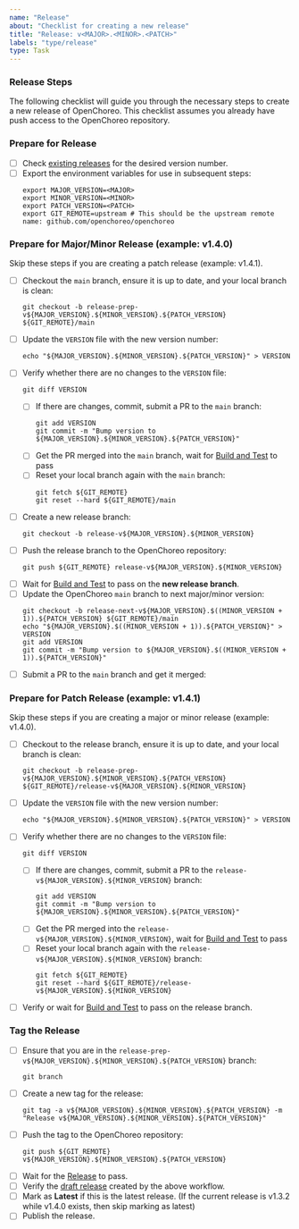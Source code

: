 ```yaml
---
name: "Release"
about: "Checklist for creating a new release"
title: "Release: v<MAJOR>.<MINOR>.<PATCH>"
labels: "type/release"
type: Task
---
```


### Release Steps

The following checklist will guide you through the necessary steps to create a new release of OpenChoreo.
This checklist assumes you already have push access to the OpenChoreo repository.

### Prepare for Release

- [ ] Check [existing releases](https://github.com/openchoreo/openchoreo/releases) for the desired version number.
- [ ] Export the environment variables for use in subsequent steps:
    ```shell
    export MAJOR_VERSION=<MAJOR>
    export MINOR_VERSION=<MINOR>
    export PATCH_VERSION=<PATCH>
    export GIT_REMOTE=upstream # This should be the upstream remote name: github.com/openchoreo/openchoreo
    ```

### Prepare for Major/Minor Release (example: v1.4.0)

Skip these steps if you are creating a patch release (example: v1.4.1).

- [ ] Checkout the `main` branch, ensure it is up to date, and your local branch is clean:
    ```shell
    git checkout -b release-prep-v${MAJOR_VERSION}.${MINOR_VERSION}.${PATCH_VERSION} ${GIT_REMOTE}/main
    ```
- [ ] Update the `VERSION` file with the new version number:
    ```shell
    echo "${MAJOR_VERSION}.${MINOR_VERSION}.${PATCH_VERSION}" > VERSION
    ```
- [ ] Verify whether there are no changes to the `VERSION` file:
    ```shell
    git diff VERSION
    ```
  - [ ] If there are changes, commit, submit a PR to the `main` branch:
      ```shell
      git add VERSION
      git commit -m "Bump version to ${MAJOR_VERSION}.${MINOR_VERSION}.${PATCH_VERSION}"
      ```
  - [ ] Get the PR merged into the `main` branch, wait for [Build and Test](https://github.com/openchoreo/openchoreo/actions/workflows/build-and-test.yml) to pass
  - [ ] Reset your local branch again with the `main` branch:
      ```shell
      git fetch ${GIT_REMOTE}
      git reset --hard ${GIT_REMOTE}/main
      ```
- [ ] Create a new release branch:
    ```shell
    git checkout -b release-v${MAJOR_VERSION}.${MINOR_VERSION}
    ```
- [ ] Push the release branch to the OpenChoreo repository:
    ```shell
    git push ${GIT_REMOTE} release-v${MAJOR_VERSION}.${MINOR_VERSION}
    ```
- [ ] Wait for [Build and Test](https://github.com/openchoreo/openchoreo/actions/workflows/build-and-test.yml) to pass on the **new release branch**.
- [ ] Update the OpenChoreo `main` branch to next major/minor version:
    ```shell
    git checkout -b release-next-v${MAJOR_VERSION}.$((MINOR_VERSION + 1)).${PATCH_VERSION} ${GIT_REMOTE}/main
    echo "${MAJOR_VERSION}.$((MINOR_VERSION + 1)).${PATCH_VERSION}" > VERSION
    git add VERSION
    git commit -m "Bump version to ${MAJOR_VERSION}.$((MINOR_VERSION + 1)).${PATCH_VERSION}"
    ```
- [ ] Submit a PR to the `main` branch and get it merged:

### Prepare for Patch Release (example: v1.4.1)

Skip these steps if you are creating a major or minor release (example: v1.4.0).

- [ ] Checkout to the release branch, ensure it is up to date, and your local branch is clean:
    ```shell
    git checkout -b release-prep-v${MAJOR_VERSION}.${MINOR_VERSION}.${PATCH_VERSION} ${GIT_REMOTE}/release-v${MAJOR_VERSION}.${MINOR_VERSION}
    ```
- [ ] Update the `VERSION` file with the new version number:
    ```shell
    echo "${MAJOR_VERSION}.${MINOR_VERSION}.${PATCH_VERSION}" > VERSION
    ```
- [ ] Verify whether there are no changes to the `VERSION` file:
    ```shell
    git diff VERSION
    ```
    - [ ] If there are changes, commit, submit a PR to the `release-v${MAJOR_VERSION}.${MINOR_VERSION}` branch:
        ```shell
        git add VERSION
        git commit -m "Bump version to ${MAJOR_VERSION}.${MINOR_VERSION}.${PATCH_VERSION}"
        ```
    - [ ] Get the PR merged into the `release-v${MAJOR_VERSION}.${MINOR_VERSION}`, wait for [Build and Test](https://github.com/openchoreo/openchoreo/actions/workflows/build-and-test.yml) to pass
    - [ ] Reset your local branch again with the `release-v${MAJOR_VERSION}.${MINOR_VERSION}` branch:
        ```shell
        git fetch ${GIT_REMOTE}
        git reset --hard ${GIT_REMOTE}/release-v${MAJOR_VERSION}.${MINOR_VERSION}
        ```
- [ ] Verify or wait for [Build and Test](https://github.com/openchoreo/openchoreo/actions/workflows/build-and-test.yml) to pass on the release branch.

### Tag the Release

- [ ] Ensure that you are in the `release-prep-v${MAJOR_VERSION}.${MINOR_VERSION}.${PATCH_VERSION}` branch:
    ```shell
    git branch
    ```
- [ ] Create a new tag for the release:
    ```shell
    git tag -a v${MAJOR_VERSION}.${MINOR_VERSION}.${PATCH_VERSION} -m "Release v${MAJOR_VERSION}.${MINOR_VERSION}.${PATCH_VERSION}"
    ```
- [ ] Push the tag to the OpenChoreo repository:
    ```shell
    git push ${GIT_REMOTE} v${MAJOR_VERSION}.${MINOR_VERSION}.${PATCH_VERSION}
    ```
- [ ] Wait for the [Release](https://github.com/openchoreo/openchoreo/actions/workflows/release.yml) to pass.
- [ ] Verify the [draft release](https://github.com/openchoreo/openchoreo/releases) created by the above workflow.
- [ ] Mark as **Latest** if this is the latest release. (If the current release is v1.3.2 while v1.4.0 exists, then skip marking as latest)
- [ ] Publish the release.
